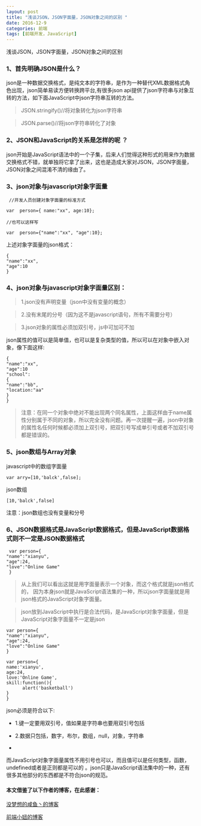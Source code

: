 ```yaml
---
layout: post
title: "浅谈JSON，JSON字面量，JSON对象之间的区别 "
date: 2016-12-9
categories: 前端
tags: [前端开发，JavaScript]
---
```


浅谈JSON，JSON字面量，JSON对象之间的区别

<!-- more -->

### 1、首先明确JSON是什么？

json是一种数据交换格式，是纯文本的字符串，是作为一种替代XML数据格式角色出现，json简单易读方便转换跨平台,有很多json api提供了json字符串与对象互转的方法，如下面JavaScript中json字符串互转的方法。

 >JSON.stringify()//将对象转化为json字符串
 
 >JSON.parse()//将json字符串转化了对象

### 2、JSON和JavaScript的关系是怎样的呢 ？
json开始是JavaScript语法中的一个子集，后来人们觉得这种形式的用来作为数据交换格式不错，就单独将它拿了出来，这也是造成大家对JSON，JSON字面量，JSON对象之间混淆不清的缘由了。

### 3、json对象与javascript对象字面量

     //开发人员创建对象字面量的标准方式

    var  person={ name:"xx", age:10};

    //也可以这样写

    var  person={"name":"xx", "age":10};

上述对象字面量的json格式：

    {
    "name":"xx",
    "age":10
    }

### 4、json对象与javascript对象字面量区别：

>1.json没有声明变量（json中没有变量的概念）

>2.没有末尾的分号（因为这不是javascript语句，所有不需要分号）

>3.json对象的属性必须加双引号，js中可加可不加

json属性的值可以是简单值，也可以是复杂类型的值，所以可以在对象中嵌入对象，像下面这样:

    {
    "name":"xx",
    "age":10
    "school":
    {
    "name":"bb",
    "location:"aa"
    }
    }

>注意：在同一个对象中绝对不能出现两个同名属性，上面这样由于name属性分别属于不同的对象，所以完全没有问题。再一次提醒一遍，json中对象的属性名任何时候都必须加上双引号，把双引号写成单引号或者不加双引号都是错误的。

### 5、json数组与Array对象

javascript中的数组字面量

    var arry=[10,'balck',false];

json数组

    [10,'balck',false]

注意：json数组也没有变量和分号

### 6、JSON数据格式是JavaScript数据格式，但是JavaScript数据格式则不一定是JSON数据格式

     var person={
    "name":"xianyu",
    "age":24,
    "love":"Online Game"
     }
> 从上我们可以看出这就是用字面量表示一个对象，而这个格式就是json格式的， 因为本身json就是JavaScript语法集的一种，所以json字面量就是用json格式的JavaScript对象字面量。
 
> json放到JavaScript中执行是合法代码，是JavaScript对象字面量，但是JavaScript对象字面量不一定是json

    var person={
    "name":"xianyu",
    "age":24,
    "love":"Online Game"
    }

    var person={
    name:'xianyu',
    age:24,
    love:'Online Game',
    skill:function(){
          alert('basketball')
    }
    }

json必须是符合以下:

+ 1.键一定要用双引号，值如果是字符串也要用双引号包括

+ 2.数据只包括，数字，布尔，数组，null，对象，字符串
+ 
而JavaScript对象字面量属性不用引号也可以，而且值可以是任何类型，函数，undefined或者是正则都是可以的 。json只是JavaScript语法集中的一种，还有很多其他部分的东西都是不符合json的规范。


#### 本文借鉴了以下作者的博客，在此感谢：

<p><a href="http://www.jianshu.com/p/db68582ca823">没梦想的咸鱼丶的博客</a> </p>

<p><a href="http://www.cnblogs.com/miss-radish/p/3663711.html">前端小妞的博客</a> </p>